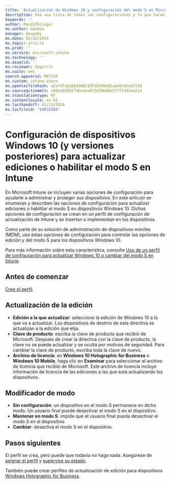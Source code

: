 ```yaml
---
title: 'Actualización de Windows 10 y configuración del modo S en Microsoft Intune: Azure | Microsoft Docs'
description: Vea una lista de todas las configuraciones y lo que hacen al actualizar una edición de Windows 10 en un dispositivo o habilite el modo de S en un dispositivo con un perfil de configuración de dispositivo en Microsoft Intune.
keywords: ''
author: MandiOhlinger
ms.author: mandia
manager: dougeby
ms.date: 01/22/2019
ms.topic: article
ms.prod: ''
ms.service: microsoft-intune
ms.technology: ''
ms.assetid: ''
ms.reviewer: dagerrit
ms.suite: ems
search.appverid: MET150
ms.custom: intune-azure
ms.openlocfilehash: a2a7d7ab1603300119f28596e81ae49cbbcbf550
ms.sourcegitcommit: e08a26558174be3ea8f3d20646e577f1493ea21a
ms.translationtype: HT
ms.contentlocale: es-ES
ms.lasthandoff: 01/23/2019
ms.locfileid: "54832588"
---
```

# <a name="windows-10-and-newer-device-settings-to-upgrade-editions-or-enable-s-mode-in-intune"></a>Configuración de dispositivos Windows 10 (y versiones posteriores) para actualizar ediciones o habilitar el modo S en Intune

En Microsoft Intune se incluyen varias opciones de configuración para ayudarle a administrar y proteger sus dispositivos. En este artículo se enumeran y describen las opciones de configuración para actualizar ediciones o habilitar el modo S en dispositivos Windows 10. Dichas opciones de configuración se crean en un perfil de configuración de actualización de Intune y se insertan o implementan en los dispositivos.

Como parte de su solución de administración de dispositivos móviles (MDM), use estas opciones de configuración para controlar las opciones de edición y del modo S para los dispositivos Windows 10.

Para más información sobre esta característica, consulte [Uso de un perfil de configuración para actualizar Windows 10 o cambiar del modo S en Intune](edition-upgrade-configure-windows-10.md).

## <a name="before-you-begin"></a>Antes de comenzar

[Cree el perfil](edition-upgrade-configure-windows-10.md#create-the-profile).

## <a name="edition-upgrade"></a>Actualización de la edición

- **Edición a la que actualizar**: seleccione la edición de Windows 10 a la que va a actualizar. Los dispositivos de destino de esta directiva se actualizan a la edición que elija.
- **Clave de producto**: escriba la clave de producto que recibió de Microsoft. Después de crear la directiva con la clave de producto, la clave no se puede actualizar y se oculta por motivos de seguridad. Para cambiar la clave de producto, escriba toda la clave de nuevo.
- **Archivo de licencia**: en **Windows 10 Holographic for Business** o **Windows 10 Mobile**, haga clic en **Examinar** para seleccionar el archivo de licencia que recibió de Microsoft. Este archivo de licencia incluye información de licencia de las ediciones a las que está actualizando los dispositivos.

## <a name="mode-switch"></a>Modificador de modo

- **Sin configuración**: un dispositivo en el modo S permanece en dicho modo. Un usuario final puede desactivar el modo S en el dispositivo.
- **Mantener en modo S**: impide que el usuario final pueda desactivar el modo S en el dispositivo.
- **Cambiar**: desactiva el modo S en el dispositivo.

## <a name="next-steps"></a>Pasos siguientes

El perfil se crea, pero puede que todavía no haga nada. Asegúrese de [asignar el perfil](device-profile-assign.md) y [supervise su estado](device-profile-monitor.md).

También puede crear perfiles de actualización de edición para dispositivos [Windows Holographic for Business](holographic-upgrade.md).